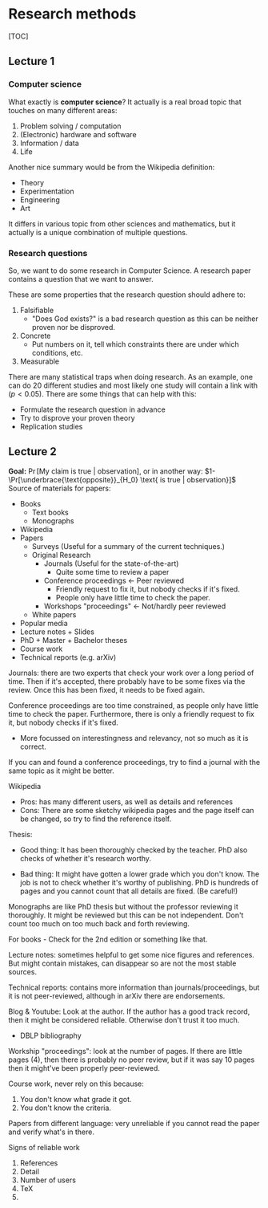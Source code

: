 # Research methods

[TOC]

## Lecture 1

### Computer science

What exactly is **computer science**? It actually is a real broad topic that touches on many different areas:

1. Problem solving / computation
2. (Electronic) hardware and software
3. Information / data
4. Life

Another nice summary would be from the Wikipedia definition:

- Theory
- Experimentation
- Engineering
- Art

It differs in various topic from other sciences and mathematics, but it actually is a unique combination of multiple questions.

### Research questions

So, we want to do some research in Computer Science. A research paper contains a question that we want to answer.

These are some properties that the research question should adhere to:

1. Falsifiable
   - "Does God exists?" is a bad research question as this can be neither proven nor be disproved. 
2. Concrete
   - Put numbers on it, tell which constraints there are under which conditions, etc.
3. Measurable

There are many statistical traps when doing research. As an example, one can do 20 different studies and most likely one study will contain a link with $(p < 0.05)$. There are some things that can help with this:

- Formulate the research question in advance
- Try to disprove your proven theory
- Replication studies

## Lecture 2

**Goal:** $\Pr[\text{My claim is true | observation}]$, or in another way: $1- \Pr[\underbrace{\text{opposite}}_{H_0} \text{ is true | observation}]$
Source of materials for papers:

- Books
  - Text books
  - Monographs
- Wikipedia
- Papers
  - Surveys (Useful for a summary of the current techniques.)
  - Original Research
    - Journals (Useful for the state-of-the-art)
      - Quite some time to review a paper
    - Conference proceedings $\leftarrow$ Peer reviewed
      - Friendly request to fix it, but nobody checks if it's fixed.
      - People only have little time to check the paper.
    - Workshops "proceedings" $\leftarrow$ Not/hardly peer reviewed
  - White papers
- Popular media
- Lecture notes + Slides
- PhD + Master + Bachelor theses
- Course work
- Technical reports (e.g. arXiv)



Journals: there are two experts that check your work over a long period of time. Then if it's accepted, there probably have to be some fixes via the review. Once this has been fixed, it needs to be fixed again.

Conference proceedings are too time constrained, as people only have little time to check the paper. Furthermore, there is only a friendly request to fix it, but nobody checks if it's fixed.

- More focussed on interestingness and relevancy, not so much as it is correct.

If you can and found a conference proceedings, try to find a journal with the same topic as it might be better.

Wikipedia

- Pros: has many different users, as well as details and references 
- Cons: There are some sketchy wikipedia pages and the page itself can be changed, so try to find the reference itself.



Thesis:

- Good thing: It has been thoroughly checked by the teacher.
  PhD also checks of whether it's research worthy.


- Bad thing: It might have gotten a lower grade which you don't know. 
  The job is not to check whether it's worthy of publishing.
  PhD is hundreds of pages and you cannot count that all details are fixed. (Be careful!)

Monographs are like PhD thesis but without the professor reviewing it thoroughly. It might be reviewed but this can be not independent. Don't count too much on too much back and forth reviewing. 

For books - Check for the 2nd edition or something like that.

Lecture notes: sometimes helpful to get some nice figures and references. But might contain mistakes, can disappear so are not the most stable sources.

Technical reports: contains more information than journals/proceedings, but it is not peer-reviewed, although in arXiv there are endorsements.



Blog & Youtube: Look at the author. If the author has a good track record, then it might be considered reliable. Otherwise don't trust it too much.

- DBLP bibliography

Workship "proceedings": look at the number of pages. If there are little pages (4), then there is probably no peer review, but if it was say 10 pages then it might've been properly peer-reviewed.

Course work, never rely on this because:

1. You don't know what grade it got.
2. You don't know the criteria.

Papers from different language: very unreliable if you cannot read the paper and verify what's in there.

Signs of reliable work

1. References
2. Detail
3. Number of users
4. TeX
5. ​